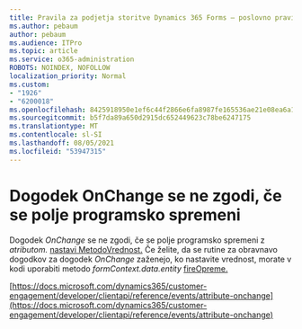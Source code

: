```yaml
---
title: Pravila za podjetja storitve Dynamics 365 Forms – poslovno pravilo se ne obžiga v obrazcu
ms.author: pebaum
author: pebaum
ms.audience: ITPro
ms.topic: article
ms.service: o365-administration
ROBOTS: NOINDEX, NOFOLLOW
localization_priority: Normal
ms.custom:
- "1926"
- "6200018"
ms.openlocfilehash: 8425918950e1ef6c44f2866e6fa8987fe165536ae21e08ea6a1da880f761d512
ms.sourcegitcommit: b5f7da89a650d2915dc652449623c78be6247175
ms.translationtype: MT
ms.contentlocale: sl-SI
ms.lasthandoff: 08/05/2021
ms.locfileid: "53947315"
---
```

# <a name="onchange-event-does-not-occur-if-the-field-is-changed-programmatically"></a>Dogodek OnChange se ne zgodi, če se polje programsko spremeni

Dogodek *OnChange* se ne zgodi, če se polje programsko spremeni z *atributom.* [nastavi MetodoVrednost.](https://docs.microsoft.com/dynamics365/customer-engagement/developer/clientapi/reference/attributes/setvalue) Če želite, da se rutine za obravnavo dogodkov za dogodek *OnChange* zaženejo, ko nastavite vrednost, morate v kodi uporabiti metodo *formContext.data.entity* [fireOpreme.](https://docs.microsoft.com/dynamics365/customer-engagement/developer/clientapi/reference/attributes/fireonchange)

[https://docs.microsoft.com/dynamics365/customer-engagement/developer/clientapi/reference/events/attribute-onchange](https://docs.microsoft.com/dynamics365/customer-engagement/developer/clientapi/reference/events/attribute-onchange)
